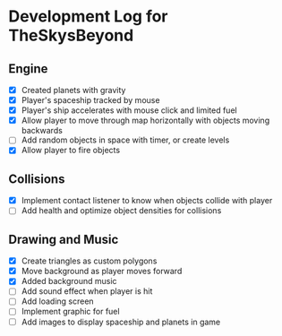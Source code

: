 ﻿# Development Log for TheSkysBeyond

## Engine 
- [x] Created planets with gravity
- [x] Player's spaceship tracked by mouse
- [X] Player's ship accelerates with mouse click and limited fuel
- [X] Allow player to move through map horizontally with objects moving backwards
- [ ] Add random objects in space with timer, or create levels
- [X] Allow player to fire objects

## Collisions
- [X] Implement contact listener to know when objects collide with player
- [ ] Add health and optimize object densities for collisions
 
## Drawing and Music
- [x] Create triangles as custom polygons
- [X] Move background as player moves forward
- [X] Added background music
- [ ] Add sound effect when player is hit 
- [ ] Add loading screen 
- [ ] Implement graphic for fuel
- [ ] Add images to display spaceship and planets in game